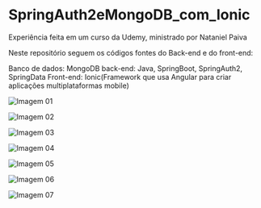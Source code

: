 # SpringAuth2eMongoDB_com_Ionic
Experiência feita em um curso da Udemy, ministrado por Nataniel Paiva


Neste repositório seguem os códigos fontes do Back-end e do front-end:

Banco de dados: MongoDB
back-end: Java, SpringBoot, SpringAuth2, SpringData
Front-end: Ionic(Framework que usa Angular para criar aplicações multiplataformas mobile)






![Imagem 01](https://image.ibb.co/mAWQUH/Captura_de_tela_de_2018_04_24_02_40_11.png)

![Imagem 02](https://image.ibb.co/eqwEOc/Captura_de_tela_de_2018_04_24_02_40_00.png)

![Imagem 03](https://image.ibb.co/bu1g3c/Captura_de_tela_de_2018_04_24_02_39_49.png)

![Imagem 04](https://image.ibb.co/fROHbx/Captura_de_tela_de_2018_04_24_02_39_46.png)

![Imagem 05](https://image.ibb.co/c3m9pH/Captura_de_tela_de_2018_04_24_02_39_07.png)

![Imagem 06](https://image.ibb.co/iJm9pH/Captura_de_tela_de_2018_04_24_02_39_03.png)

![Imagem 07](https://image.ibb.co/mHw9pH/Captura_de_tela_de_2018_04_24_02_38_56.png)










